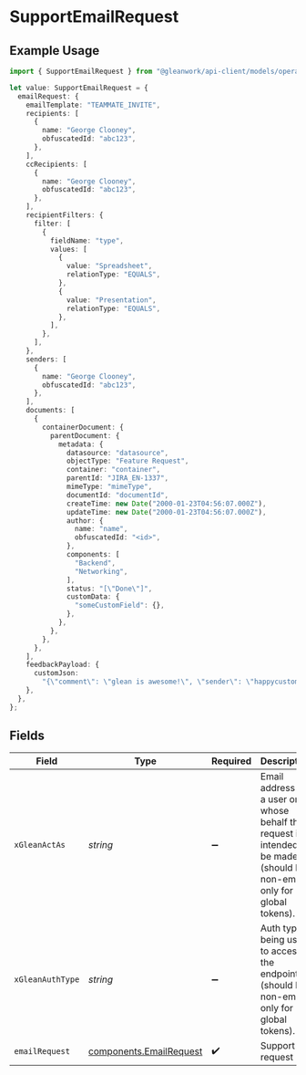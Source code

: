 # SupportEmailRequest

## Example Usage

```typescript
import { SupportEmailRequest } from "@gleanwork/api-client/models/operations";

let value: SupportEmailRequest = {
  emailRequest: {
    emailTemplate: "TEAMMATE_INVITE",
    recipients: [
      {
        name: "George Clooney",
        obfuscatedId: "abc123",
      },
    ],
    ccRecipients: [
      {
        name: "George Clooney",
        obfuscatedId: "abc123",
      },
    ],
    recipientFilters: {
      filter: [
        {
          fieldName: "type",
          values: [
            {
              value: "Spreadsheet",
              relationType: "EQUALS",
            },
            {
              value: "Presentation",
              relationType: "EQUALS",
            },
          ],
        },
      ],
    },
    senders: [
      {
        name: "George Clooney",
        obfuscatedId: "abc123",
      },
    ],
    documents: [
      {
        containerDocument: {
          parentDocument: {
            metadata: {
              datasource: "datasource",
              objectType: "Feature Request",
              container: "container",
              parentId: "JIRA_EN-1337",
              mimeType: "mimeType",
              documentId: "documentId",
              createTime: new Date("2000-01-23T04:56:07.000Z"),
              updateTime: new Date("2000-01-23T04:56:07.000Z"),
              author: {
                name: "name",
                obfuscatedId: "<id>",
              },
              components: [
                "Backend",
                "Networking",
              ],
              status: "[\"Done\"]",
              customData: {
                "someCustomField": {},
              },
            },
          },
        },
      },
    ],
    feedbackPayload: {
      customJson:
        "{\"comment\": \"glean is awesome!\", \"sender\": \"happycustomer@customer.com\"}",
    },
  },
};
```

## Fields

| Field                                                                                                                    | Type                                                                                                                     | Required                                                                                                                 | Description                                                                                                              |
| ------------------------------------------------------------------------------------------------------------------------ | ------------------------------------------------------------------------------------------------------------------------ | ------------------------------------------------------------------------------------------------------------------------ | ------------------------------------------------------------------------------------------------------------------------ |
| `xGleanActAs`                                                                                                            | *string*                                                                                                                 | :heavy_minus_sign:                                                                                                       | Email address of a user on whose behalf the request is intended to be made (should be non-empty only for global tokens). |
| `xGleanAuthType`                                                                                                         | *string*                                                                                                                 | :heavy_minus_sign:                                                                                                       | Auth type being used to access the endpoint (should be non-empty only for global tokens).                                |
| `emailRequest`                                                                                                           | [components.EmailRequest](../../models/components/emailrequest.md)                                                       | :heavy_check_mark:                                                                                                       | Support request                                                                                                          |